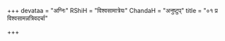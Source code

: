 +++
devataa = "अग्निः"
RShiH = "विश्वसामात्रेयः"
ChandaH = "अनुष्टुप्"
title = "०१ प्र विश्वसामन्नत्रिवदर्चा"

+++
